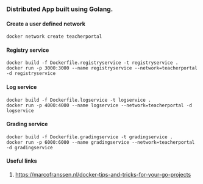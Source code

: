 ### Distributed App built using Golang.

#### Create a user defined network
```
docker network create teacherportal
```

#### Registry service
```
docker build -f Dockerfile.registryservice -t registryservice .
docker run -p 3000:3000 --name registryservice --network=teacherportal -d registryservice
```

#### Log service
```
docker build -f Dockerfile.logservice -t logservice .
docker run -p 4000:4000 --name logservice --network=teacherportal -d logservice
```

#### Grading service
```
docker build -f Dockerfile.gradingservice -t gradingservice .
docker run -p 6000:6000 --name gradingservice --network=teacherportal -d gradingservice
```


#### Useful links
1. https://marcofranssen.nl/docker-tips-and-tricks-for-your-go-projects

